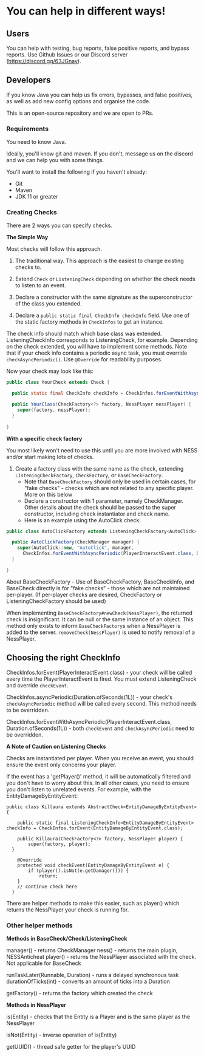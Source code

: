 
# You can help in different ways!

## Users

You can help with testing, bug reports, false positive reports, and bypass reports. Use Github Issues or our Discord server (https://discord.gg/63JGnay).

## Developers

If you know Java you can help us fix errors, bypasses, and false positives, as well as add new config options and organise the code.

This is an open-source repository and we are open to PRs.

### Requirements

You need to know Java.

Ideally, you'll know git and maven. If you don't, message us on the discord and we can help you with some things.

You'll want to install the following if you haven't already:

* Git
* Maven
* JDK 11 or greater

### Creating Checks

There are 2 ways you can specify checks.

**The Simple Way**

Most checks will follow this approach.

1. The traditional way. This approach is the easiest to change existing checks to.

1. Extend `Check` or `ListeningCheck` depending on whether the check needs to listen to an event.
2. Declare a constructor with the same signature as the superconstructor of the class you extended.
3. Declare a `public static final CheckInfo checkInfo` field. Use one of the static factory methods in `CheckInfos` to get an instance.

The check info should match which base class was extended. ListeningCheckInfo corresponds to ListeningCheck, for example. Depending on the check extended, you will have to implement some methods. Note that if your check info contains a periodic async task, you must override `checkAsyncPeriodic()`. Use `@Override` for readability purposes.

Now your check may look like this:

```java
public class YourCheck extends Check {

  public static final CheckInfo checkInfo = CheckInfos.forEventWithAsyncPeriodic(PlayerInteractEvent.class, Duration.ofSeconds(1L));

  public YourClass(CheckFactory<?> factory, NessPlayer nessPlayer) {
    super(factory, nessPlayer);
  }
  
}
```

**With a specific check factory**

You most likely won't need to use this until you are more involved with NESS and/or start making lots of checks.

1. Create a factory class with the same name as the check, extending `ListeningCheckFactory`, `CheckFactory`, or `BaseCheckFactory`.
    * Note that `BaseCheckFactory` should only be used in  certain cases, for "fake checks" - checks which are not related to any specific player. More on this below
    * Declare a constructor with 1 parameter, namely CheckManager. Other details about the check should be passed to the super constructor, including check instantiator and check name.
    * Here is an example using the AutoClick check:

```java
public class AutoClickFactory extends ListeningCheckFactory<AutoClick> {

  public AutoClickFactory(CheckManager manager) {
    super(AutoClick::new, "AutoClick", manager,
      CheckInfos.forEventWithAsyncPeriodic(PlayerInteractEvent.class, Duration.ofSeconds(1L)));
  }

}
```

About BaseCheckFactory - Use of BaseCheckFactory, BaseCheckInfo, and BaseCheck directly is for "fake checks" - those which are not maintained per-player. (If per-player checks are desired, CheckFactory or ListeningCheckFactory should be used)

When implementing `BaseCheckFactory#newCheck(NessPlayer)`, the returned check is insignificant. It can be null or the same instance of an object. This method only exists to inform `BaseCheckFactory`s when a NessPlayer is added to the server. `removeCheck(NessPlayer)` is used to notify removal of a NessPlayer.

## Choosing the right CheckInfo

CheckInfos.forEvent(PlayerInteractEvent.class) - your check will be called every time the PlayerInteractEvent is fired. You must extend ListeningCheck<PlayerInteractEvent> and override `checkEvent`.

CheckInfos.asyncPeriodic(Duration.ofSeconds(1L)) - your check's `checkAsyncPeriodic` method will be called every second. This method needs to be overridden.

CheckInfos.forEventWithAsyncPeriodic(PlayerInteractEvent.class, Duration.ofSeconds(1L)) - both `checkEvent` and `checkAsyncPeriodic` need to be overridden.

**A Note of Caution on Listening Checks**

Checks are instantiated per player. When you receive an event, you should ensure the event only concerns your player.

If the event has a 'getPlayer()' method, it will be automatically filtered and you don't have to worry about this. In all other cases, you need to ensure you don't listen to unrelated events. For example, with the EntityDamageByEntityEvent:

```
public class Killaura extends AbstractCheck<EntityDamageByEntityEvent> {

	public static final ListeningCheckInfo<EntityDamageByEntityEvent> checkInfo = CheckInfos.forEvent(EntityDamageByEntityEvent.class);

	public Killaura(CheckFactory<?> factory, NessPlayer player) {
		super(factory, player);
  }

	@Override
	protected void checkEvent(EntityDamageByEntityEvent e) {
		if (player().isNot(e.getDamager())) {
			return;
    }
    // continue check here
  }
```

There are helper methods to make this easier, such as player() which returns the NessPlayer your check is running for.

### Other helper methods

**Methods in BaseCheck/Check/ListeningCheck**

manager() - returns CheckManager
ness() - returns the main plugin, NESSAnticheat
player() - returns the NessPlayer associated with the check. Not applicable for BaseCheck

runTaskLater(Runnable, Duration) - runs a delayed synchronous task
durationOfTicks(int) - converts an amount of ticks into a Duration

getFactory() - returns the factory which created the check

**Methods in NessPlayer**

is(Entity) - checks that the Entity is a Player and is the same player as the NessPlayer

isNot(Entity) - inverse operation of is(Entity)

getUUID() - thread safe getter for the player's UUID
